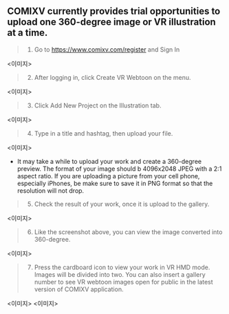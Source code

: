 ## COMIXV currently provides trial opportunities to upload one 360-degree image or VR illustration at a time.

> 1)  Go to https://www.comixv.com/register and Sign In

<이미지>

> 2) After logging in, click Create VR Webtoon on the menu.

<이미지>


> 3) Click Add New Project on the Illustration tab.

<이미지>

> 4) Type in a title and hashtag, then upload your file.

<이미지>

* It may take a while to upload your work and create a 360-degree preview. The format of your image should b 4096x2048 JPEG with a 2:1 aspect ratio. If you are uploading a picture from your cell phone, especially iPhones, be make sure to save it in PNG format so that the resolution will not drop.

> 5) Check the result of your work, once it is upload to the gallery.

<이미지>

> 6) Like the screenshot above, you can view the image converted into 360-degree.

<이미지>

> 7) Press the cardboard icon to view your work in VR HMD mode. Images will be divided into two. You can also insert a gallery number to see VR webtoon images open for public in the latest version of COMIXV application.

<이미지>
<이미지>



